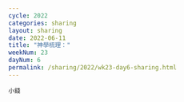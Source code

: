 ```yaml
---
cycle: 2022
categories: sharing
layout: sharing
date: 2022-06-11
title: "神學梳理："
weekNum: 23
dayNum: 6
permalink: /sharing/2022/wk23-day6-sharing.html
---
```


[](https://eccseattle.github.io/media/sharing/2022/wk023/2022-06-11-bin.m4a)

`小錢`
